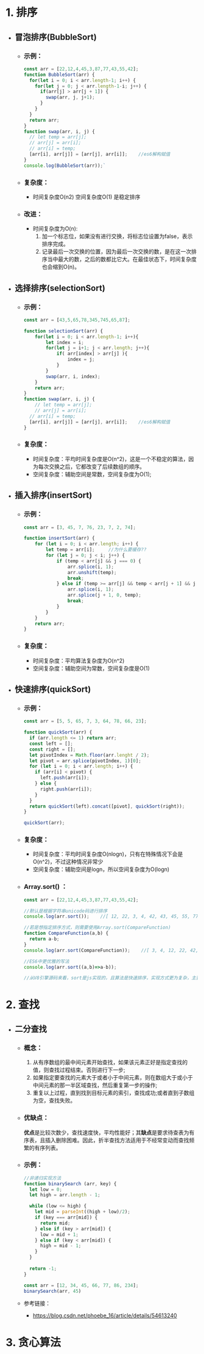 # 1. 排序
  * ## 冒泡排序(BubbleSort)
    - ### 示例：
      ```javascript
      const arr = [22,12,4,45,3,87,77,43,55,42];
      function BubbleSort(arr) {
        for(let i = 0; i < arr.length-1; i++) {
          for(let j = 0; j < arr.length-1-i; j++) {
            if(arr[j] > arr[j + 1]) {
              swap(arr, j, j+1);
            }
          }
        }
        return arr;
      }
      function swap(arr, i, j) {
        // let temp = arr[j];
        // arr[j] = arr[i];
        // arr[i] = temp;
        [arr[i], arr[j]] = [arr[j], arr[i]];    //es6解构赋值
      }
      console.log(BubbleSort(arr));`
      ```
    
    - ### 复杂度：
      * 时间复杂度O(n2)  空间复杂度O(1)  是稳定排序

    - ### 改进：
      * 时间复杂度为O(n):
        1. 加一个标志位，如果没有进行交换，将标志位设置为false，表示排序完成。
        2. 记录最后一次交换的位置，因为最后一次交换的数，是在这一次排序当中最大的数，之后的数都比它大。在最佳状态下，时间复杂度也会缩到O(n)。

  * ## 选择排序(selectionSort)
    - ### 示例：
      ```javascript
      const arr = [43,5,65,78,345,745,65,87];

      function selectionSort(arr) {
          for(let i = 0; i < arr.length-1; i++){
              let index = i;
              for(let j = i+1; j < arr.length; j++){
                  if( arr[index] > arr[j] ){
                      index = j;
                  }
              }
              swap(arr, i, index);
          }
          return arr;
      }
      function swap(arr, i, j) {
          // let temp = arr[j];
          // arr[j] = arr[i];
        // arr[i] = temp;
        [arr[i], arr[j]] = [arr[j], arr[i]];    //es6解构赋值
      }
      ```
    - ### 复杂度：
      * 时间复杂度：平均时间复杂度是O(n^2)，这是一个不稳定的算法，因为每次交换之后，它都改变了后续数组的顺序。
      * 空间复杂度：辅助空间是常数，空间复杂度为O(1);

  * ## 插入排序(insertSort)
    - ### 示例：
      ```javascript
      const arr = [3, 45, 7, 76, 23, 7, 2, 74];

      function insertSort(arr) {
          for (let i = 0; i < arr.length; i++) {
              let temp = arr[i];     //为什么要缓存??
              for (let j = 0; j < i; j++) {
                  if (temp < arr[j] && j === 0) {
                      arr.splice(i, 1);
                      arr.unshift(temp);
                      break;
                  } else if (temp >= arr[j] && temp < arr[j + 1] && j < i - 1) {
                      arr.splice(i, 1);
                      arr.splice(j + 1, 0, temp);
                      break;
                  }
              }
          }
          return arr;
      }
      ```

    - ### 复杂度：
      * 时间复杂度：平均算法复杂度为O(n^2)
      * 空间复杂度：辅助空间为常数，空间复杂度是O(1)

  * ## 快速排序(quickSort)
    - ### 示例：
      ```javascript
      const arr = [5, 5, 65, 7, 3, 64, 78, 66, 23];

      function quickSort(arr) {
        if (arr.length <= 1) return arr;
        const left = [];
        const right = [];
        let pivotIndex = Math.floor(arr.lenght / 2);
        let pivot = arr.splice(pivotIndex, 1)[0];
        for (let i = 0; i < arr.length; i++) {
          if (arr[i] < pivot) {
            left.push(arr[i]);
          } else {
            right.push(arr[i]);
          }
        }
        return quickSort(left).concat([pivot], quickSort(right));
      }

      quickSort(arr);
      ```

    - ### 复杂度：
      * 时间复杂度：平均时间复杂度O(nlogn)，只有在特殊情况下会是O(n^2)，不过这种情况非常少
      * 空间复杂度：辅助空间是logn，所以空间复杂度为O(logn)

    - ### Array.sort() ：
      ```javascript
      const arr = [22,12,4,45,3,87,77,43,55,42];

      //默认是根据字符串unicode码进行排序
      console.log(arr.sort());    //[ 12, 22, 3, 4, 42, 43, 45, 55, 77, 87 ]

      //若是想指定排序方式，则需要使用Array.sort(CompareFunction)
      function CompareFunction(a,b) {
        return a-b;
      }
      console.log(arr.sort(CompareFunction));    //[ 3, 4, 12, 22, 42, 43, 45, 55, 77, 87 ]

      //ES6中更优雅的写法
      console.log(arr.sort((a,b)=>a-b));

      //从V8引擎源码来看，sort是js实现的，且算法是快速排序，实现方式更为复杂，主要是做了性能上的优化。
      ```

# 2. 查找
  * ## 二分查找
    - ### 概念：
      1. 从有序数组的最中间元素开始查找，如果该元素正好是指定查找的值，则查找过程结束。否则进行下一步; 
      2. 如果指定要查找的元素大于或者小于中间元素，则在数组大于或小于中间元素的那一半区域查找，然后重复第一步的操作; 
      3. 重复以上过程，直到找到目标元素的索引，查找成功;或者直到子数组为空，查找失败。

    - ### 优缺点：
      **优点**是比较次数少，查找速度快，平均性能好；其**缺点**是要求待查表为有序表，且插入删除困难。因此，折半查找方法适用于不经常变动而查找频繁的有序列表。

    - ### 示例：
      ```javascript
      //非递归实现方法
      function binarySearch (arr, key) {
        let low = 0;
        let high = arr.length - 1;

        while (low <= high) {
          let mid = parseInt((high + low)/2);
          if (key === arr[mid]) {
            return mid;
          } else if (key > arr[mid]) {
            low = mid + 1;
          } else if (key < arr[mid]) {
            high = mid - 1;
          }
        }
        
        return -1;
      }

      const arr = [12, 34, 45, 66, 77, 86, 234];
      binarySearch(arr, 45)
      ```

    - 参考链接：
      * https://blog.csdn.net/phoebe_16/article/details/54613240

# 3. 贪心算法
